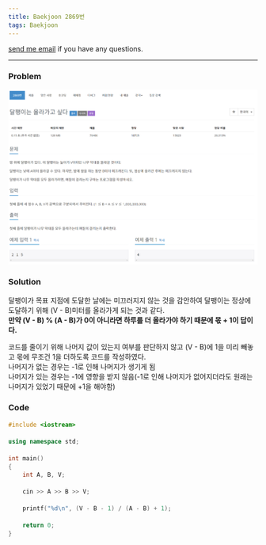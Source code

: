 ```yaml
---
title: Baekjoon 2869번
tags: Baekjoon
---
```


[send me email](mailto:jewel7492@gmail.com) if you have any questions.

<!--more-->

---
### Problem  
   
![그림1](/assets/Baekjoon/2869/1.PNG)  

### Solution  
달팽이가 목표 지점에 도달한 날에는 미끄러지지 않는 것을 감안하여 달팽이는 정상에 도달하기 위해 (V - B)미터를 올라가게 되는 것과 같다.  
**만약 (V - B) % (A - B)가 0이 아니라면 하루를 더 올라가야 하기 때문에 몫 + 1이 답이다.**  

코드를 줄이기 위해 나머지 값이 있는지 여부를 판단하지 않고 (V - B)에 1을 미리 빼놓고 몫에 무조건 1을 더하도록 코드를 작성하였다.  
나머지가 없는 경우는 -1로 인해 나머지가 생기게 됨  
나머지가 있는 경우는 -1에 영향을 받지 않음(-1로 인해 나머지가 없어지더라도 원래는 나머지가 있었기 때문에 +1을 해야함)  

### Code  
```cpp
#include <iostream>

using namespace std;

int main()
{
    int A, B, V;

    cin >> A >> B >> V;

    printf("%d\n", (V - B - 1) / (A - B) + 1);

    return 0;
}
```